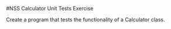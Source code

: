 #NSS Calculator Unit Tests Exercise

Create a program that tests the functionality of a Calculator class.